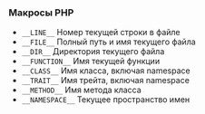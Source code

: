 ### Макросы PHP

* `__LINE__` Номер текущей строки в файле
* `__FILE__` Полный путь и имя текущего файла
* `__DIR__` Директория текущего файла
* `__FUNCTION__` Имя текущей функции
* `__CLASS__` Имя класса, включая namespace
* `__TRAIT__` Имя трейта, включая namespace
* `__METHOD__` Имя метода класса
* `__NAMESPACE__` Текущее пространство имен
